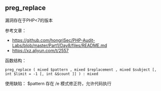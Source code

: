 ## preg_replace

漏洞存在于PHP<7的版本

参考文章：
- https://github.com/hongriSec/PHP-Audit-Labs/blob/master/Part1/Day8/files/README.md
- https://xz.aliyun.com/t/2557

函数结构：
```
preg_replace ( mixed $pattern , mixed $replacement , mixed $subject [, int $limit = -1 [, int &$count ]] ) : mixed
```

使用缺陷：
$pattern 存在 /e 模式修正符，允许代码执行
